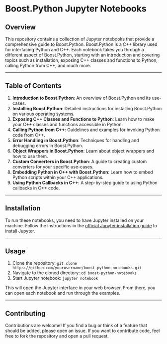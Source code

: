 # Boost.Python Jupyter Notebooks

## Overview

This repository contains a collection of Jupyter notebooks that provide a comprehensive guide to Boost.Python. Boost.Python is a C++ library used for interfacing Python and C++. Each notebook takes you through a different aspect of Boost.Python, starting with an introduction and covering topics such as installation, exposing C++ classes and functions to Python, calling Python from C++, and much more.

---

## Table of Contents

1. **Introduction to Boost.Python**: An overview of Boost.Python and its use-cases.
2. **Installing Boost.Python**: Detailed instructions for installing Boost.Python on various operating systems.
3. **Exposing C++ Classes and Functions to Python**: Learn how to make your C++ classes and functions accessible in Python.
4. **Calling Python from C++**: Guidelines and examples for invoking Python code from C++.
5. **Error Handling in Boost.Python**: Techniques for handling and debugging errors in Boost.Python.
6. **Object Wrappers in Boost.Python**: Learn about object wrappers and how to use them.
7. **Custom Converters in Boost.Python**: A guide to creating custom converters for your specific use-cases.
8. **Embedding Python in C++ with Boost.Python**: Learn how to embed Python scripts within your C++ applications.
9. **Using Python Callbacks in C++**: A step-by-step guide to using Python callbacks in C++ code.

---

## Installation

To run these notebooks, you need to have Jupyter installed on your machine. Follow the instructions in the [official Jupyter installation guide](https://jupyter.org/install) to install Jupyter.

---

## Usage

1. Clone the repository: `git clone https://github.com/yourusername/boost-python-notebooks.git`
2. Navigate to the cloned directory: `cd boost-python-notebooks`
3. Start Jupyter notebook: `jupyter notebook`

This will open the Jupyter interface in your web browser. From there, you can open each notebook and run through the examples.

---

## Contributing

Contributions are welcome! If you find a bug or think of a feature that should be added, please open an issue. If you want to contribute code, feel free to fork the repository and open a pull request.

